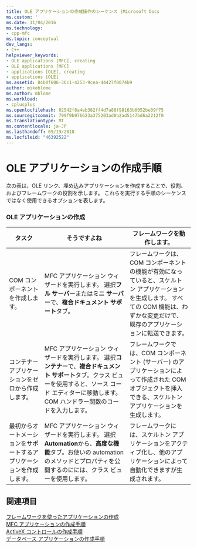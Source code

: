 ```yaml
---
title: OLE アプリケーションの作成操作のシーケンス |Microsoft Docs
ms.custom: ''
ms.date: 11/04/2016
ms.technology:
- cpp-mfc
ms.topic: conceptual
dev_langs:
- C++
helpviewer_keywords:
- OLE applications [MFC], creating
- OLE applications [MFC]
- applications [OLE], creating
- applications [OLE]
ms.assetid: 84b0f606-36c1-4253-9cea-44427f0074b9
author: mikeblome
ms.author: mblome
ms.workload:
- cplusplus
ms.openlocfilehash: 02542f8a4eb382ff4d7a88f98163b0052be09f75
ms.sourcegitcommit: 799f9b976623a375203ad8b2ad5147bd6a2212f0
ms.translationtype: MT
ms.contentlocale: ja-JP
ms.lasthandoff: 09/19/2018
ms.locfileid: "46392522"
---
```

# <a name="sequence-of-operations-for-creating-ole-applications"></a>OLE アプリケーションの作成手順

次の表は、OLE リンク、埋め込みアプリケーションを作成することで、役割、およびフレームワークの役割を示します。 これらを実行する手順のシーケンスではなく使用できるオプションを表します。

### <a name="creating-ole-applications"></a>OLE アプリケーションの作成

|タスク|そうですよね|フレームワークを動作します。|
|----------|------------|------------------------|
|COM コンポーネントを作成します。|MFC アプリケーション ウィザードを実行します。 選択**フル サーバー**または**ミニ サーバー**で、**複合ドキュメント サポート**タブ。|フレームワークは、COM コンポーネントの機能が有効になっていると、スケルトン アプリケーションを生成します。 すべての COM 機能は、わずかな変更だけで、既存のアプリケーションに転送できます。|
|コンテナー アプリケーションをゼロから作成します。|MFC アプリケーション ウィザードを実行します。 選択**コンテナー**で、**複合ドキュメント サポート**タブ。クラス ビューを使用すると、ソース コード エディターに移動します。 COM ハンドラー関数のコードを入力します。|フレームワークでは、COM コンポーネント (サーバー) のアプリケーションによって作成された COM オブジェクトを挿入できる、スケルトン アプリケーションを生成します。|
|最初からオートメーションをサポートするアプリケーションを作成します。|MFC アプリケーション ウィザードを実行します。 選択**Automation**から、**高度な機能**タブ。お使いの automation のメソッドとプロパティを公開するのにには、クラス ビューを使用します。|フレームワークには、スケルトン アプリケーションをアクティブ化し、他のアプリケーションによって自動化できますが生成されます。|

## <a name="see-also"></a>関連項目

[フレームワークを使ったアプリケーションの作成](../mfc/building-on-the-framework.md)<br/>
[MFC アプリケーションの作成手順](../mfc/sequence-of-operations-for-building-mfc-applications.md)<br/>
[ActiveX コントロールの作成手順](../mfc/sequence-of-operations-for-creating-activex-controls.md)<br/>
[データベース アプリケーションの作成手順](../mfc/sequence-of-operations-for-creating-database-applications.md)


